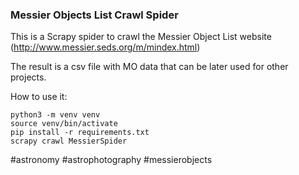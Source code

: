 ### Messier Objects List Crawl Spider

This is a Scrapy spider to crawl the Messier Object List website (http://www.messier.seds.org/m/mindex.html)

The result is a csv file with MO data that can be later used for other projects.

How to use it:

```
python3 -m venv venv
source venv/bin/activate
pip install -r requirements.txt
scrapy crawl MessierSpider

```

#astronomy #astrophotography #messierobjects
